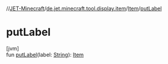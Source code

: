 //[JET-Minecraft](../../../index.md)/[de.jet.minecraft.tool.display.item](../index.md)/[Item](index.md)/[putLabel](put-label.md)

# putLabel

[jvm]\
fun [putLabel](put-label.md)(label: [String](https://kotlinlang.org/api/latest/jvm/stdlib/kotlin/-string/index.html)): [Item](index.md)
